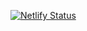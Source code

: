 [![Netlify Status](https://api.netlify.com/api/v1/badges/caf7c868-5f2a-4e2d-adba-25740b16c501/deploy-status)](https://app.netlify.com/sites/magenta-belekoy-dca84f/deploys)
